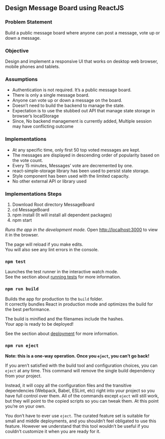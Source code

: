 ## Design Message Board using ReactJS

### Problem Statement
Build a public message board where anyone can post a message, vote up or down a message.

### Objective
Design and implement a responsive UI that works on desktop web browser, mobile phones and tablets.

### Assumptions
* Authentication is not required. It’s a public message board.
* There is only a single message board.
* Anyone can vote up or down a message on the board.
* Doesn’t need to build the backend to manage the state.
* Expectation is to use the stubbed out API that manage state storage in browser’s localStorage
* Since, No backend management is currently added, Multiple session may have conflicting outcome

### Implementations
* At any specific time, only first 50 top voted messages are kept.
* The messages are displayed in descending order of popularity based on the vote count.
* Every 15 minutes, Messages’ vote are decremented by one.
* react-simple-storage library has been used to persist state storage.
* Style component has been used with the limited capacity.
* No other external API or library used

### Implementations Steps

1. Download Root directory MessageBoard 
2. cd MessageBoard
3. npm install (It will install all dependent packages)
4. npm start

*Runs the app in the development mode.*
Open [http://localhost:3000](http://localhost:3000) to view it in the browser.

The page will reload if you make edits.<br>
You will also see any lint errors in the console.

### `npm test`

Launches the test runner in the interactive watch mode.<br>
See the section about [running tests](https://facebook.github.io/create-react-app/docs/running-tests) for more information.

### `npm run build`

Builds the app for production to the `build` folder.<br>
It correctly bundles React in production mode and optimizes the build for the best performance.

The build is minified and the filenames include the hashes.<br>
Your app is ready to be deployed!

See the section about [deployment](https://facebook.github.io/create-react-app/docs/deployment) for more information.

### `npm run eject`

**Note: this is a one-way operation. Once you `eject`, you can’t go back!**

If you aren’t satisfied with the build tool and configuration choices, you can `eject` at any time. This command will remove the single build dependency from your project.

Instead, it will copy all the configuration files and the transitive dependencies (Webpack, Babel, ESLint, etc) right into your project so you have full control over them. All of the commands except `eject` will still work, but they will point to the copied scripts so you can tweak them. At this point you’re on your own.

You don’t have to ever use `eject`. The curated feature set is suitable for small and middle deployments, and you shouldn’t feel obligated to use this feature. However we understand that this tool wouldn’t be useful if you couldn’t customize it when you are ready for it.
